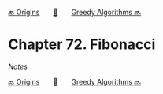 [🔙 Origins][previous-chapter]&nbsp;&nbsp;&nbsp;&nbsp;&nbsp;&nbsp;&nbsp;[🏡][readme]&nbsp;&nbsp;&nbsp;&nbsp;&nbsp;&nbsp;&nbsp;[Greedy Algorithms 🔜][upcoming-chapter]

# Chapter 72. Fibonacci

_Notes_

[🔙 Origins][previous-chapter]&nbsp;&nbsp;&nbsp;&nbsp;&nbsp;&nbsp;&nbsp;[🏡][readme]&nbsp;&nbsp;&nbsp;&nbsp;&nbsp;&nbsp;&nbsp;[Greedy Algorithms 🔜][upcoming-chapter]

[readme]: README.md
[previous-chapter]: ch071-origins.md
[upcoming-chapter]: ch073-greedy-algorithms.md